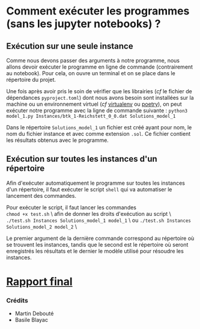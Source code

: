 # Comment exécuter les programmes (sans les jupyter notebooks) ?

## Exécution sur une seule instance

Comme nous devons passer des arguments à notre programme, nous allons devoir exécuter le programme en ligne de commande (contrairement au notebook). Pour cela, on ouvre un terminal et on se place dans le répertoire du projet.

Une fois après avoir pris le soin de vérifier que les librairies (*cf* le fichier de dépendances `pyproject.toml`) dont nous avons besoin sont installées sur la machine ou un environnement virtuel (*cf* [virtualenv](https://virtualenv.pypa.io/en/latest/) ou [poetry](https://python-poetry.org)), on peut exécuter notre programme avec la ligne de commande suivante :
`python3 model_1.py Instances/btk_1-Reichstett_0_0.dat Solutions_model_1`

Dans le répertoire `Solutions_model_1` un fichier est créé ayant pour nom, le nom du fichier instance et avec comme extension `.sol`. Ce fichier contient les résultats obtenus avec le programme.

## Exécution sur toutes les instances d'un répertoire

Afin d'exécuter automatiquement le programme sur toutes les instances d'un répertoire, il faut exécuter le script `shell` qui va automatiser le lancement des commandes.

Pour exécuter le script, il faut lancer les commandes\
`chmod +x test.sh` \ afin de donner les droits d'exécution au script \ `./test.sh Instances Solutions_model_1 model_1` \ ou `./test.sh Instances Solutions_model_2 model_2` \

Le premier argument de la dernière commande correspond au répertoire où se trouvent les instances, tandis que le second est le répertoire où seront enregistrés les résultats et le dernier le modèle utilisé pour résoudre les instances.

# [Rapport final](./Rapport.pdf)

### Crédits
- Martin Debouté
- Basile Blayac

